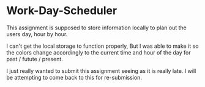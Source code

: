 # Work-Day-Scheduler

This assignment is supposed to store information locally to plan out the users day, hour by hour.

I can't get the local storage to function properly, But I was able to make it so the colors change accordingly to the current time and hour of the day for past / futute / present.

I just really wanted to submit this assignment seeing as it is really late. I will be attempting to come back to this for re-submission.


